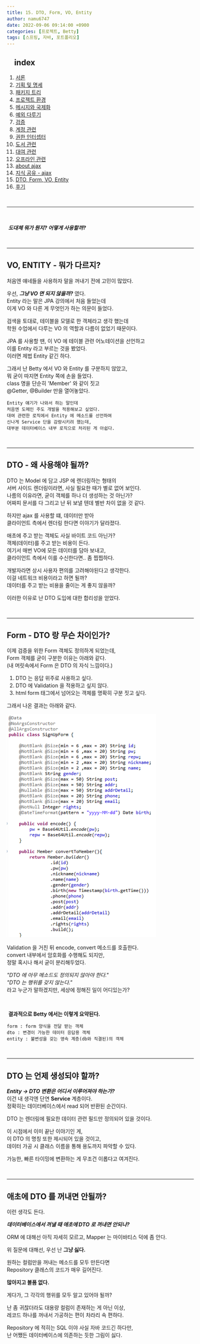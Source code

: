 ```yaml
---
title: 15. DTO, Form, VO, Entity
author: namu6747
date: 2022-09-06 09:14:00 +0900
categories: [프로젝트, Betty]
tags: [스프링, 자바, 포트폴리오]
---
```


## &nbsp;&nbsp;&nbsp; index
1. [서론](/posts/project-betty-1/)
2. [기획 및 명세](/posts/project-betty-2-concept/)
3. [패키지 트리](/posts/project-betty-3-package-tree/)
4. [프로젝트 환경](/posts/project-betty-4-config/)
5. [메시지와 국제화](/posts/project-betty-5-message/)
6. [예외 다루기](/posts/project-betty-6-exception/)
7. [검증](/posts/project-betty-7-validation/)
8. [계정 관련](/posts/project-betty-8-sign/)
9. [권한 인터셉터](/posts/project-betty-9-interceptor/)
10. [도서 관련](/posts/project-betty-10-book/)
11. [대여 관련](/posts/project-betty-11-rental/)
12. [오프라인 관련](/posts/project-betty-12-offline/)
13. [about ajax](/posts/project-betty-13-ajax/)
14. [지식 공유 - ajax](/posts/project-betty-14-edu-ajax/)
15. [DTO, Form, VO, Entity](/posts/project-betty-15-object/)
16. [후기](/posts/project-betty-16-review/)

<br/>
<hr/>
<br/>

&nbsp;**_도대체 뭐가 뭔지? 어떻게 사용할까?_**

<br/>
<hr/>

## VO, ENTITY - 뭐가 다르지?

처음엔 얘네들을 사용하자 말을 꺼내기 전에 고민이 많았다.  

우선, **_그냥 VO 면 되지 않을까?_** 였다.  
Entity 라는 말은 JPA 강의에서 처음 들었는데   
이게 VO 와 다른 게 무엇인가 하는 의문이 들었다.  

검색을 토대로, 테이블을 모델로 한 객체라고 생각 했는데  
학원 수업에서 다루는 VO 의 역할과 다름이 없었기 때문이다.  

JPA 를 사용할 땐, 이 VO 에 테이블 관련 어노테이션을 선언하고  
이를 Entity 라고 부르는 것을 봤었다.  
이러면 제법 Entity 같긴 하다.  

그래서 난 Betty 에서 VO 와 Entity 를 구분하지 않았고,  
뭐 굳이 따지면 Entity 쪽에 손을 들었다.  
class 명을 단순히 'Member' 와 같이 짓고   
@Getter, @Builder 만을 열어놓았다.  

```
Entity 얘기가 나와서 하는 말인데  
처음엔 도메인 주도 개발을 적용해보고 싶었다.  
대여 관련한 로직에서 Entity 에 메소드를 선언하여 
신나게 Service 단을 감량시키려 했는데,  
대부분 데이터베이스 내부 로직으로 처리된 게 아쉽다.  
```

<br/>
<hr/>

## DTO - 왜 사용해야 될까?

DTO 는 Model 에 담고 JSP 에 렌더링하는 형태의  
서버 사이드 렌더링이라면, 사실 필요한 때가 별로 없어 보인다.  
나름의 이유라면, 굳이 객체를 하나 더 생성하는 것 아닌가?  
어짜피 문서를 다 그리고 난 뒤 보낼 텐데 별반 차이 없을 것 같다.  

하지만 ajax 를 사용할 떄, 데이터만 받아  
클라이언트 측에서 렌더링 한다면 이야기가 달라졌다.  

애초에 주고 받는 객체도 사실 바이트 코드 아닌가?  
객체(데이터)를 주고 받는 비용이 든다.  
여기서 매번 VO에 모든 데이터를 담아 보내고,  
클라이언트 측에서 이를 수신한다면.. 좀 찝찝하다.  

개발자라면 상시 사용자 편의를 고려해야된다고 생각한다.  
이걸 네트워크 비용이라고 하면 될까?  
데이터를 주고 받는 비용을 줄이는 게 좋지 않을까?  

이러한 이유로 난 DTO 도입에 대한 합리성을 얻었다.  

<br/>
<hr/>

## Form - DTO 랑 무슨 차이인가?

이제 검증을 위한 Form 객체도 정의하게 되었는데,  
Form 객체를 굳이 구분한 이유는 아래와 같다.  
(내 머릿속에서 Form 은 DTO 의 자식 느낌이다.)

1. DTO 는 응답 위주로 사용하고 싶다.
2. DTO 에 Validation 을 적용하고 싶지 않다.
3. html form 태그에서 넘어오는 객체를 명확히 구분 짓고 싶다.

그래서 나온 결과는 아래와 같다.

![Desktop View](/assets/img/betty/object/form.png)

Validation 을 거친 뒤 encode, convert 메소드를 호출한다.  
convert 내부에서 암호화를 수행해도 되지만,  
정말 혹시나 해서 굳이 분리해두었다.  

_"DTO 에 아무 메소드도 정의되지 않아야 한다."_  
_"DTO 는 행위를 갖지 않는다."_  
라고 누군가 말하겠지만, 세상에 정해진 일이 어디있는가?  

<br/>

&nbsp;**결과적으로 Betty 에서는 이렇게 요약된다.**

```
form : form 양식을 전달 받는 객체
dto : 변경이 가능한 데이터 응답용 객체
entity : 불변성을 갖는 영속 계층(db와 직결된)의 객체
```


<br/>
<hr/>

## DTO 는 언제 생성되야 할까?

**_Entity -> DTO 변환은 어디서 이루어져야 하는가?_**  
이건 내 생각엔 단연 **Service** 계층이다.  
정확히는 데이터베이스에서 read 되어 반환된 순간이다.  

DTO 는 렌더링에 필요한 데이터 관련 필드만 정의되어 있을 것이다.  

이 시점에서 이미 끝난 이야기인 게,  
이 DTO 의 명칭 또한 제시되어 있을 것이고,  
데이터 가공 시 클래스 이름을 통해 용도까지 파악할 수 있다.  

가능한, 빠른 타이밍에 변환하는 게 무조건 이롭다고 여겨진다.  

<br/>
<hr/>

## 애초에 DTO 를 꺼내면 안될까?

이런 생각도 든다.  

**_데이터베이스에서 꺼낼 때 애초에 DTO 로 꺼내면 안되나?_**  

ORM 에 대해선 아직 자세히 모르고, Mapper 는 마이바티스 덕에 좀 안다.  

위 질문에 대해선, 우선 난 **그냥 싫다.**  

원하는 컬럼만을 꺼내는 메소드를 모두 만든다면  
Repository 클래스의 코드가 매우 길어진다.  

**많아지고 볼품 없다.**  

게다가, 그 각각의 행위를 모두 알고 있어야 될까?  

난 좀 귀찮더라도 대용량 컬럼이 존재하는 게 아닌 이상,  
레코드 하나를 꺼내서 가공하는 편이 차라리 속 편하다.  

Repository 에 적히는 SQL 이야 사실 자바 코드긴 하다만,  
난 어쨌든 데이터베이스에 의존하는 듯한 그림이 싫다.  
